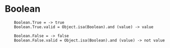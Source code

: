 # Boolean

		
		Boolean.True = -> true
		Boolean.True.valid = Object.isa(Boolean).and (value) -> value
		
		Boolean.False = -> false
		Boolean.False.valid = Object.isa(Boolean).and (value) -> not value
		
